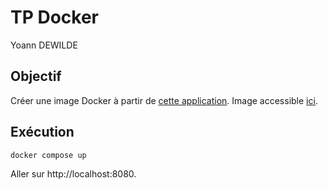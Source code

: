 # TP Docker

Yoann DEWILDE

## Objectif

Créer une image Docker à partir de [cette application](https://github.com/barais/TPDockerSampleApp).
Image accessible [ici](https://hub.docker.com/repository/docker/ydewilde/trollator).

## Exécution

```sh
docker compose up
```

Aller sur http://localhost:8080.